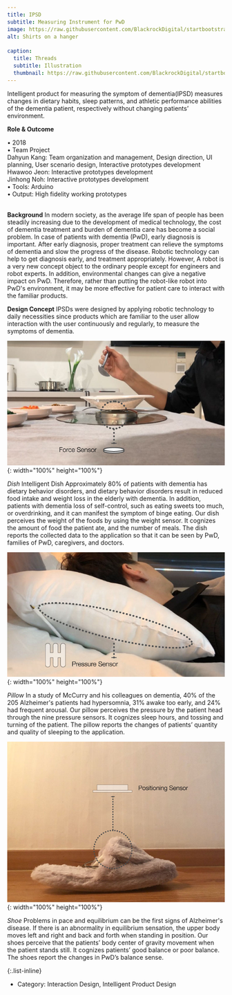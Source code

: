 ```yaml
---
title: IPSD
subtitle: Measuring Instrument for PwD
image: https://raw.githubusercontent.com/BlackrockDigital/startbootstrap-agency/master/src/assets/img/portfolio/01-full.jpg
alt: Shirts on a hanger

caption:
  title: Threads
  subtitle: Illustration
  thumbnail: https://raw.githubusercontent.com/BlackrockDigital/startbootstrap-agency/master/src/assets/img/portfolio/01-thumbnail.jpg
---
```

Intelligent product for measuring the symptom of dementia(IPSD) measures changes in dietary habits, sleep patterns, and athletic performance abilities of the dementia patient, respectively without changing patients’ environment.

**Role & Outcome**<br>
<div style="text-align: left"> 
• 2018
<br>
• Team Project<br>
Dahyun Kang: Team organization and management, Design direction, UI planning, User scenario design, Interactive prototypes development
<br>
Hwawoo Jeon: Interactive prototypes development
<br>
Jinhong Noh: Interactive prototypes development
<br>
• Tools: Arduino
<br>
• Output: High fidelity working prototypes
<br><br>
</div>

**Background**
In modern society, as the average life span of people has been steadily increasing due to the development of medical technology, the cost of dementia treatment and burden of dementia care has become a social problem. In case of patients with dementia (PwD), early diagnosis is important. After early diagnosis, proper treatment can relieve the symptoms of dementia and slow the progress of the disease. Robotic technology can help to get diagnosis early, and treatment appropriately. However, A robot is a very new concept object to the ordinary people except for engineers and robot experts. In addition, environmental changes can give a negative impact on PwD. Therefore, rather than putting the robot-like robot into PwD's environment, it may be more effective for patient care to interact with the familiar products.

**Design Concept**
IPSDs were designed by applying robotic technology to daily necessities since products which are familiar to the user allow interaction with the user continuously and regularly, to measure the symptoms of dementia.

![image](../assets/img/portfolio/IPSD/dish.jpg){: width="100%" height="100%"}
<br>

*Dish*   Intelligent Dish Approximately 80% of patients with dementia has dietary behavior disorders, and dietary behavior disorders result in reduced food intake and weight loss in the elderly with dementia. In addition, patients with dementia loss of self-control, such as eating sweets too much, or overdrinking, and it can manifest the symptom of binge eating. Our dish perceives the weight of the foods by using the weight sensor. It cognizes the amount of food the patient ate, and the number of meals. The dish reports the collected data to the application so that it can be seen by PwD, families of PwD, caregivers, and doctors. 

![image](../assets/img/portfolio/IPSD/pillow.jpg){: width="100%" height="100%"}
<br>

*Pillow* In a study of McCurry and his colleagues on dementia, 40% of the 205 Alzheimer's  patients had hypersomnia, 31% awake too early, and  24% had frequent arousal. Our pillow  perceives the pressure by the patient head through the nine pressure sensors. It cognizes sleep hours, and tossing and turning of the patient. The pillow reports the changes of patients’ quantity and quality of sleeping to the application.

![image](../assets/img/portfolio/IPSD/shoe.jpg){: width="100%" height="100%"}
<br>

*Shoe* Problems in pace and equilibrium can be the first signs of Alzheimer's disease. If there is an abnormality in equilibrium sensation, the upper body moves left and right and back and forth when standing in position. Our shoes perceive that the patients’ body center of gravity movement when the patient stands still. It cognizes patients’ good balance or poor balance. The shoes report the changes in PwD’s balance sense.


{:.list-inline}
- Category: Interaction Design, Intelligent Product Design

